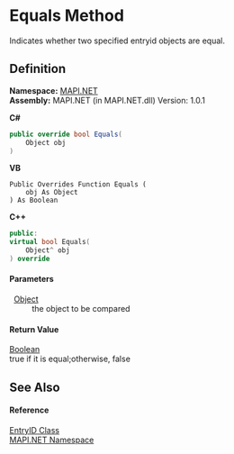 # Equals Method


Indicates whether two specified entryid objects are equal.



## Definition
**Namespace:** <a href="N_MAPI_NET.md">MAPI.NET</a>  
**Assembly:** MAPI.NET (in MAPI.NET.dll) Version: 1.0.1

**C#**
``` C#
public override bool Equals(
	Object obj
)
```
**VB**
``` VB
Public Overrides Function Equals ( 
	obj As Object
) As Boolean
```
**C++**
``` C++
public:
virtual bool Equals(
	Object^ obj
) override
```



#### Parameters
<dl><dt>  <a href="https://learn.microsoft.com/dotnet/api/system.object" target="_blank" rel="noopener noreferrer">Object</a></dt><dd>the object to be compared</dd></dl>

#### Return Value
<a href="https://learn.microsoft.com/dotnet/api/system.boolean" target="_blank" rel="noopener noreferrer">Boolean</a>  
true if it is equal;otherwise, false

## See Also


#### Reference
<a href="T_MAPI_NET_EntryID.md">EntryID Class</a>  
<a href="N_MAPI_NET.md">MAPI.NET Namespace</a>  
